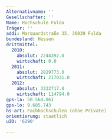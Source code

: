 ```yaml
---
Alternativname: ''
Gesellschafter: ''
Name: Hochschule Fulda
Träger: ''
addi: Marquardstraße 35, 36039 Fulda
bundesland: Hessen
drittmittel:
  2010:
    absolut: 2244392.0
    wirtschaft: 0.0
  2011:
    absolut: 2829773.0
    wirtschaft: 217031.0
  2012:
    absolut: 3332717.0
    wirtschaft: 114794.0
gps-la: 50.564.061
gps-lo: 9.685.743
hs-art: Fachhochschulen (ohne Private)
orientierung: staatlich
uID: '6290'

---
```


